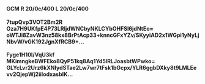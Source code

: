 #### GCM R 20/0c/400 L 20/0c/400
**7tupQvp3VOT2Bm2R**<br/>**Oza7H9UKfpE4P73LRIjdWNCbyNKLCYbOHFSl6jdNtEo=**<br/>**oWTJi8ZavW3nz58kx8BrPtAcp33+knncGFxYZv/SKyyiAD2x1WGpi1yNyLjNbvW/vGK192JgnXfRCB9+...**<br/><br/>
**Fyge1H10I/VqU3kf**<br/>**MKimngkeBWFEko8QyP51kq8Aq1Yd5lRLJoasbtWPwko=**<br/>**GLYcLvr2Urz6kXNIydSTae2Lw7wr7tFsk1bGcpx/YLR6ggbDXky8t9LMLEevv2QjepWj2iiIodxasbIK...**